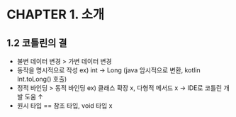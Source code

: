 # CHAPTER 1. 소개

## 1.2 코틀린의 결

- 불변 데이터 변경 > 가변 데이터 변경
- 동작을 명시적으로 작성 ex) int &rarr; Long (java 암시적으로 변환, kotlin Int.toLong() 호출)
- 정적 바인딩 > 동적 바인딩 ex) 클래스 확장 x, 다형적 메서드 x &rarr; IDE로 코틀린 개발 도움 &uarr;
- 원시 타입 == 참조 타입, void 타입 x